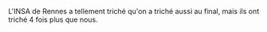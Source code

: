 L'INSA de Rennes a tellement triché qu'on a triché aussi au final, mais ils ont triché 4 fois plus que nous.
